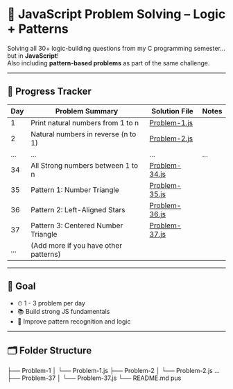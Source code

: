 # 🧠 JavaScript Problem Solving – Logic + Patterns

Solving all 30+ logic-building questions from my C programming semester… but in **JavaScript**!  
Also including **pattern-based problems** as part of the same challenge.

---

## 📅 Progress Tracker

| Day | Problem Summary                                 | Solution File               | Notes                           |
|-----|-------------------------------------------------|-----------------------------|----------------------------------|
| 1   | Print natural numbers from 1 to n               | [Problem-1.js](./Problem-1/Problem-1.js)  |                              |
| 2   | Natural numbers in reverse (n to 1)             | [Problem-2.js](./Problem-2/Problem-2.js)  |                              |
| ... | ...                                             | ...                         | ...                              |
| 34  | All Strong numbers between 1 to n               | [Problem-34.js](./Problem-34/Problem-34.js) |                          |
| 35  | Pattern 1: Number Triangle                      | [Problem-35.js](./Problem-35/Problem-35.js) |                          |
| 36  | Pattern 2: Left-Aligned Stars                   | [Problem-36.js](./Problem-36/Problem-36.js) |                          |
| 37  | Pattern 3: Centered Number Triangle             | [Problem-37.js](./Problem-37/Problem-37.js) |                          |
| ... | (Add more if you have other patterns)           |                             |                                  |

---

## 📌 Goal

- ⏱ 1 - 3 problem per day
- 📚 Build strong JS fundamentals
- 🧩 Improve pattern recognition and logic

---

## 🗂 Folder Structure

├── Problem-1
│ └── Problem-1.js
├── Problem-2
│ └── Problem-2.js
...
├── Problem-37
│ └── Problem-37.js
└── README.md
pus